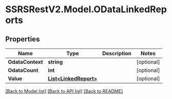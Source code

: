 # SSRSRestV2.Model.ODataLinkedReports

## Properties

Name | Type | Description | Notes
------------ | ------------- | ------------- | -------------
**OdataContext** | **string** |  | [optional] 
**OdataCount** | **int** |  | [optional] 
**Value** | [**List&lt;LinkedReport&gt;**](LinkedReport.md) |  | [optional] 

[[Back to Model list]](../../README.md#documentation-for-models) [[Back to API list]](../../README.md#documentation-for-api-endpoints) [[Back to README]](../../README.md)


